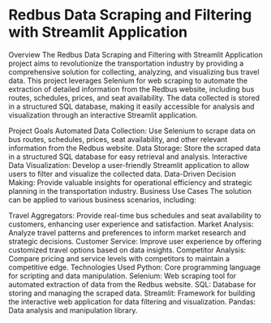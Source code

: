 # Redbus Data Scraping and Filtering with Streamlit Application
Overview
The Redbus Data Scraping and Filtering with Streamlit Application project aims to revolutionize the transportation industry by providing a comprehensive solution for collecting, analyzing, and visualizing bus travel data. This project leverages Selenium for web scraping to automate the extraction of detailed information from the Redbus website, including bus routes, schedules, prices, and seat availability. The data collected is stored in a structured SQL database, making it easily accessible for analysis and visualization through an interactive Streamlit application.

Project Goals
Automated Data Collection: Use Selenium to scrape data on bus routes, schedules, prices, seat availability, and other relevant information from the Redbus website.
Data Storage: Store the scraped data in a structured SQL database for easy retrieval and analysis.
Interactive Data Visualization: Develop a user-friendly Streamlit application to allow users to filter and visualize the collected data.
Data-Driven Decision Making: Provide valuable insights for operational efficiency and strategic planning in the transportation industry.
Business Use Cases
The solution can be applied to various business scenarios, including:

Travel Aggregators: Provide real-time bus schedules and seat availability to customers, enhancing user experience and satisfaction.
Market Analysis: Analyze travel patterns and preferences to inform market research and strategic decisions.
Customer Service: Improve user experience by offering customized travel options based on data insights.
Competitor Analysis: Compare pricing and service levels with competitors to maintain a competitive edge.
Technologies Used
Python: Core programming language for scripting and data manipulation.
Selenium: Web scraping tool for automated extraction of data from the Redbus website.
SQL: Database for storing and managing the scraped data.
Streamlit: Framework for building the interactive web application for data filtering and visualization.
Pandas: Data analysis and manipulation library.
